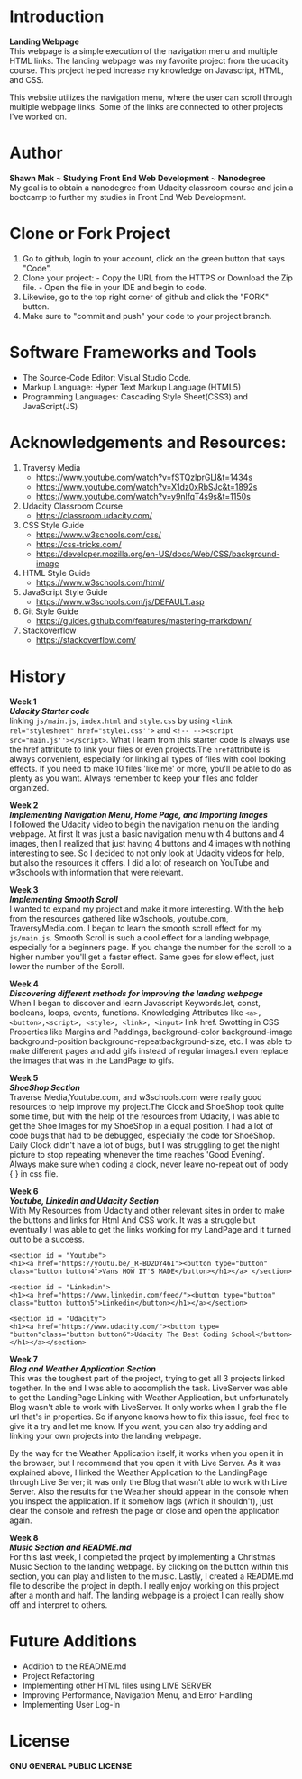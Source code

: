 # Introduction
**Landing Webpage**
<br />This webpage is a simple execution of the navigation menu and multiple HTML links. The landing webpage was my favorite project from the udacity course. This project helped increase my knowledge on Javascript, HTML, and CSS.  

This website utilizes the navigation menu, where the user can scroll through multiple webpage links. Some of the links are connected to other projects I've worked on. 

# Author 
**Shawn Mak ~ Studying Front End Web Development ~ Nanodegree**
<br /> My goal is to obtain a nanodegree from Udacity classroom course and join a bootcamp to further my studies in Front End Web Development. 

# Clone or Fork Project
1.  Go to github, login to your account, click on the green button that says "Code".
2.  Clone your project: 
           - Copy the URL from the HTTPS or Download the Zip file. 
           - Open the file in your IDE and begin to code.
3. Likewise, go to the top right corner of github and click the "FORK" button. 
4. Make sure to "commit and push" your code to your project branch.

# Software Frameworks and Tools
- The Source-Code Editor: Visual Studio Code.
- Markup Language: Hyper Text Markup Language (HTML5)
- Programming Languages: Cascading Style Sheet(CSS3) and JavaScript(JS)

# Acknowledgements and Resources:
1. Traversy Media 
   - https://www.youtube.com/watch?v=fSTQzlprGLI&t=1434s
   - https://www.youtube.com/watch?v=X1dz0xRbSJc&t=1892s
   - https://www.youtube.com/watch?v=y9nlfqT4s9s&t=1150s
2. Udacity Classroom Course 
   - https://classroom.udacity.com/
3. CSS Style Guide
   - https://www.w3schools.com/css/
   - https://css-tricks.com/
   - https://developer.mozilla.org/en-US/docs/Web/CSS/background-image
4. HTML Style Guide
   - https://www.w3schools.com/html/
5. JavaScript Style Guide
   - https://www.w3schools.com/js/DEFAULT.asp
6. Git Style Guide
   - https://guides.github.com/features/mastering-markdown/
7. Stackoverflow 
   - https://stackoverflow.com/

# History
**Week 1**
<br />*__Udacity Starter code__*
<br />linking `js/main.js`, `index.html` and `style.css` by using
`<link rel="stylesheet" href="style1.css''>` and `<!-- --><script src="main.js''></script>`. What I learn from this starter code is always use the href attribute to link your files or even projects.The `href`attribute is always convenient, especially for linking all types of files with cool looking effects. If you need to make 10 files 'like me' or more, you'll be able to do as plenty as you want. Always remember to keep your files and folder organized. 

**Week 2**
<br />*__Implementing Navigation Menu, Home Page, and Importing Images__*
<br /> I followed the Udacity video to begin the navigation menu on the landing webpage. At first It was just a basic navigation menu with 4 buttons and 4 images, then I realized that just having 4 buttons and 4 images with nothing interesting to see. So I decided to not only look at Udacity videos for help, but also the resources it offers. I did a lot of research on YouTube and w3schools with information that were relevant. 

**Week 3**
<br /> *__Implementing Smooth Scroll__*
<br />I wanted to expand my project and make it more interesting. With the help from the resources gathered like w3schools, youtube.com, TraversyMedia.com. I began to learn the smooth scroll effect for my `js/main.js`. Smooth Scroll is such a cool effect for a landing webpage, especially for a beginners page. If you change the number for the scroll to a higher number you'll get a faster effect. Same goes for slow effect, just lower the number of the Scroll.

**Week 4**
<br />*__Discovering different methods for improving the landing webpage__*
<br />When I began to discover and learn Javascript Keywords.let, const, booleans, loops, events, functions. Knowledging Attributes like `<a>, <button>,<script>, <style>, <link>, <input>` link href. Swotting in CSS Properties like Margins and Paddings, background-color background-image background-position background-repeatbackground-size, etc. I was able to make different pages and add gifs instead of regular images.I even replace the images that was in the LandPage to gifs.

**Week 5**
<br />*__ShoeShop Section__*
<br />Traverse Media,Youtube.com, and w3schools.com were really good resources to help improve my project.The Clock and ShoeShop took quite some time, but with the help of the resources from Udacity, I was able to get the Shoe Images for my ShoeShop in a equal position. I had a lot of code bugs that had to be debugged, especially the code for ShoeShop. Daily Clock didn't have a lot of bugs, but I was struggling to get the night picture to stop repeating whenever the time reaches 'Good Evening'. Always make sure when coding a clock, never leave no-repeat out of body { } in css file.  

**Week 6**
<br />*__Youtube, Linkedin and Udacity Section__*
<br />With My Resources from Udacity and other relevant sites in order to make the buttons and links for Html And CSS work. It was a struggle but eventually I was able to get the links working for my LandPage and it turned out to be a success. 


`<section id = "Youtube">`<br />`<h1><a href="https://youtu.be/_R-BD2DY46I"><button type="button" class="button button4">Vans HOW IT'S MADE</button></h1></a> </section>`       
   
   
`<section id = "Linkedin">` <br />`<h1><a href="https://www.linkedin.com/feed/"><button type="button" class="button button5">Linkedin</button></h1></a></section>`
   
   
`<section id = "Udacity">` <br />`<h1><a href="https://www.udacity.com/"><button type= "button"class="button button6">Udacity The Best Coding School</button></h1></a></section>`

**Week 7**
<br />*__Blog and Weather Application Section__*
<br />This was the toughest part of the project, trying to get all 3 projects linked together. 
In the end I was able to accomplish the task. LiveServer was able to get the LandingPage Linking with Weather Application, but unfortunately Blog wasn't able to work with
LiveServer. It only works when I grab the file url that's in properties. So if anyone knows how to fix this issue, feel free to give it a try and let me know. 
If you want, you can also try adding and linking your own projects into the landing webpage. 

By the way for the Weather Application itself, it works when you open it in the browser, but I recommend that you open it with Live Server. As it was explained above, I linked the Weather Application to the LandingPage through Live Server; it was only the Blog that wasn't able to work with Live Server. Also the results for the Weather should appear in  the console when you inspect the application. If it somehow lags (which it shouldn't), just clear the console and refresh the page or close and open the application again.  

**Week 8**
<br />*__Music Section and README.md__*
<br/> For this last week, I completed the project by implementing a Christmas Music Section to the landing webpage. By clicking on the button within this section, you can play and listen to the music. Lastly, I created a README.md file to describe the project in depth. I really enjoy working on this project after a month and half. The landing webpage is a project I can really show off and interpret to others. 

# Future Additions
- Addition to the README.md
- Project Refactoring 
- Implementing other HTML files using LIVE SERVER
- Improving Performance, Navigation Menu, and Error Handling
- Implementing User Log-In

# License 
**GNU GENERAL PUBLIC LICENSE**


